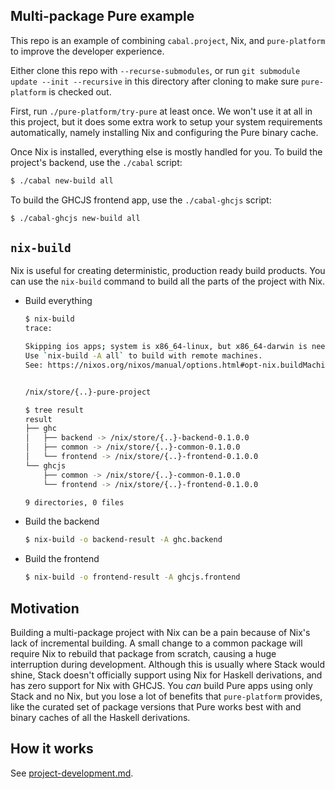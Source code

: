Multi-package Pure example
---

This repo is an example of combining `cabal.project`, Nix, and
`pure-platform` to improve the developer experience.

Either clone this repo with `--recurse-submodules`, or run `git
submodule update --init --recursive` in this directory after cloning
to make sure `pure-platform` is checked out.

First, run `./pure-platform/try-pure` at least once. We won't use
it at all in this project, but it does some extra work to setup your
system requirements automatically, namely installing Nix and
configuring the Pure binary cache.

Once Nix is installed, everything else is mostly handled for you. To
build the project's backend, use the `./cabal` script:

```bash
$ ./cabal new-build all
```

To build the GHCJS frontend app, use the `./cabal-ghcjs` script:

```bash
$ ./cabal-ghcjs new-build all
```

`nix-build`
---

Nix is useful for creating deterministic, production ready build
products. You can use the `nix-build` command to build all the parts
of the project with Nix.

- Build everything

  ```bash
  $ nix-build
  trace:

  Skipping ios apps; system is x86_64-linux, but x86_64-darwin is needed.
  Use `nix-build -A all` to build with remote machines.
  See: https://nixos.org/nixos/manual/options.html#opt-nix.buildMachines


  /nix/store/{..}-pure-project

  $ tree result
  result
  ├── ghc
  │   ├── backend -> /nix/store/{..}-backend-0.1.0.0
  │   ├── common -> /nix/store/{..}-common-0.1.0.0
  │   └── frontend -> /nix/store/{..}-frontend-0.1.0.0
  └── ghcjs
      ├── common -> /nix/store/{..}-common-0.1.0.0
      └── frontend -> /nix/store/{..}-frontend-0.1.0.0

  9 directories, 0 files
  ```

- Build the backend

  ```bash
  $ nix-build -o backend-result -A ghc.backend
  ```

- Build the frontend

  ```bash
  $ nix-build -o frontend-result -A ghcjs.frontend
  ```

Motivation
---

Building a multi-package project with Nix can be a pain because of
Nix's lack of incremental building. A small change to a common package
will require Nix to rebuild that package from scratch, causing a huge
interruption during development. Although this is usually where Stack
would shine, Stack doesn't officially support using Nix for Haskell
derivations, and has zero support for Nix with GHCJS. You *can* build
Pure apps using only Stack and no Nix, but you lose a lot of
benefits that `pure-platform` provides, like the curated set of
package versions that Pure works best with and binary caches of all 
the Haskell derivations.

How it works
---

See
[project-development.md](https://github.com/grumply/pure-platform/blob/master/docs/project-development.md).
